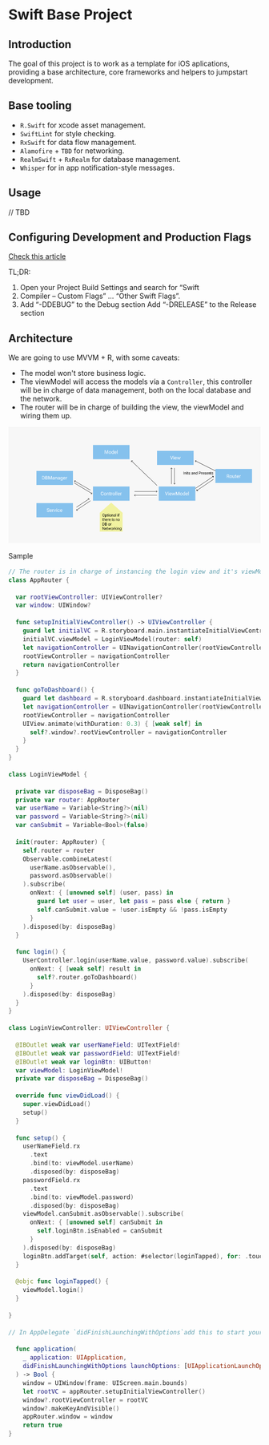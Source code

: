 Swift Base Project
============================================

## Introduction

The goal of this project is to work as a template for iOS aplications, providing a base architecture, core frameworks and helpers to jumpstart development.

## Base tooling

- `R.Swift` for xcode asset management.
- `SwiftLint` for style checking.
- `RxSwift` for data flow management.
- `Alamofire` + `TBD` for networking.
- `RealmSwift` + `RxRealm` for database management.
- `Whisper` for in app notification-style messages.

## Usage

// TBD

## Configuring Development and Production Flags

[Check this article](https://kitefaster.com/2016/01/23/how-to-specify-debug-and-release-flags-in-xcode-with-swift/)

TL;DR:
1. Open your Project Build Settings and search for “Swift
2. Compiler – Custom Flags” … “Other Swift Flags”.
3. Add “-DDEBUG” to the Debug section
Add “-DRELEASE” to the Release section

## Architecture

We are going to use MVVM + R, with some caveats:

- The model won't store business logic.
- The viewModel will access the models vía a `Controller`, this controller will be in charge of data management, both on the local database and the network.
- The router will be in charge of building the view, the viewModel and wiring them up.

<img src="./Architecture.png"/>

Sample

```swift
// The router is in charge of instancing the login view and it's viewModel
class AppRouter {

  var rootViewController: UIViewController?
  var window: UIWindow?

  func setupInitialViewController() -> UIViewController {
    guard let initialVC = R.storyboard.main.instantiateInitialViewController() else { return UIViewController() }
    initialVC.viewModel = LoginViewModel(router: self)
    let navigationController = UINavigationController(rootViewController: initialVC)
    rootViewController = navigationController
    return navigationController
  }

  func goToDashboard() {
    guard let dashboard = R.storyboard.dashboard.instantiateInitialViewController() else { return }
    let navigationController = UINavigationController(rootViewController: dashboard)
    rootViewController = navigationController
    UIView.animate(withDuration: 0.3) { [weak self] in
      self?.window?.rootViewController = navigationController
    }
  }
}

class LoginViewModel {

  private var disposeBag = DisposeBag()
  private var router: AppRouter
  var userName = Variable<String?>(nil)
  var password = Variable<String?>(nil)
  var canSubmit = Variable<Bool>(false)

  init(router: AppRouter) {
    self.router = router
    Observable.combineLatest(
      userName.asObservable(),
      password.asObservable()
    ).subscribe(
      onNext: { [unowned self] (user, pass) in
        guard let user = user, let pass = pass else { return }
        self.canSubmit.value = !user.isEmpty && !pass.isEmpty
      }
    ).disposed(by: disposeBag)
  }

  func login() {
    UserController.login(userName.value, password.value).subscribe(
      onNext: { [weak self] result in
        self?.router.goToDashboard()
      }
    ).disposed(by: disposeBag)
  }
}

class LoginViewController: UIViewController {

  @IBOutlet weak var userNameField: UITextField!
  @IBOutlet weak var passwordField: UITextField!
  @IBOutlet weak var loginBtn: UIButton!
  var viewModel: LoginViewModel!
  private var disposeBag = DisposeBag()

  override func viewDidLoad() {
    super.viewDidLoad()
    setup()
  }

  func setup() {
    userNameField.rx
      .text
      .bind(to: viewModel.userName)
      .disposed(by: disposeBag)
    passwordField.rx
      .text
      .bind(to: viewModel.password)
      .disposed(by: disposeBag)
    viewModel.canSubmit.asObservable().subscribe(
      onNext: { [unowned self] canSubmit in
        self.loginBtn.isEnabled = canSubmit
      }
    ).disposed(by: disposeBag)
    loginBtn.addTarget(self, action: #selector(loginTapped), for: .touchUpInside)
  }

  @objc func loginTapped() {
    viewModel.login()
  }

}

// In AppDelegate `didFinishLaunchingWithOptions`add this to start your app

  func application(
    _ application: UIApplication,
    didFinishLaunchingWithOptions launchOptions: [UIApplicationLaunchOptionsKey: Any]?
  ) -> Bool {
    window = UIWindow(frame: UIScreen.main.bounds)
    let rootVC = appRouter.setupInitialViewController()
    window?.rootViewController = rootVC
    window?.makeKeyAndVisible()
    appRouter.window = window
    return true
}
```


